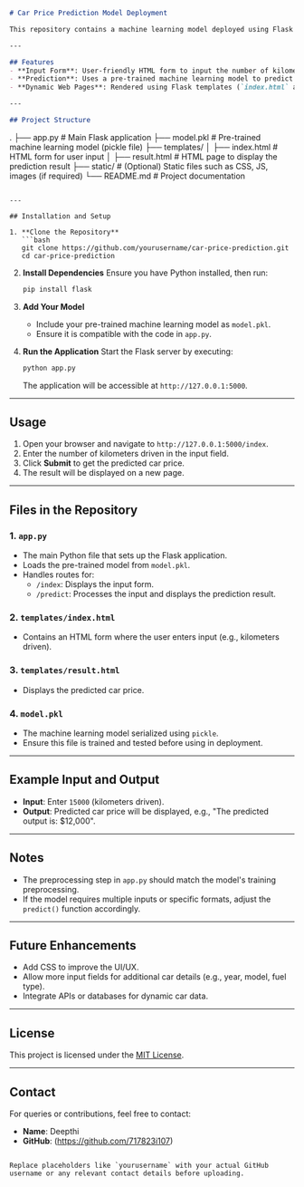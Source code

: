 
```markdown
# Car Price Prediction Model Deployment

This repository contains a machine learning model deployed using Flask to predict car prices based on user inputs. The web application accepts input (e.g., kilometers driven) from the user and provides a predicted car price.

---

## Features
- **Input Form**: User-friendly HTML form to input the number of kilometers a car has been driven.
- **Prediction**: Uses a pre-trained machine learning model to predict the car price.
- **Dynamic Web Pages**: Rendered using Flask templates (`index.html` and `result.html`).

---

## Project Structure
```
.
├── app.py                 # Main Flask application
├── model.pkl              # Pre-trained machine learning model (pickle file)
├── templates/
│   ├── index.html         # HTML form for user input
│   ├── result.html        # HTML page to display the prediction result
├── static/                # (Optional) Static files such as CSS, JS, images (if required)
└── README.md              # Project documentation
```

---

## Installation and Setup

1. **Clone the Repository**
   ```bash
   git clone https://github.com/yourusername/car-price-prediction.git
   cd car-price-prediction
   ```

2. **Install Dependencies**
   Ensure you have Python installed, then run:
   ```bash
   pip install flask
   ```

3. **Add Your Model**
   - Include your pre-trained machine learning model as `model.pkl`.
   - Ensure it is compatible with the code in `app.py`.

4. **Run the Application**
   Start the Flask server by executing:
   ```bash
   python app.py
   ```
   The application will be accessible at `http://127.0.0.1:5000`.

---

## Usage

1. Open your browser and navigate to `http://127.0.0.1:5000/index`.
2. Enter the number of kilometers driven in the input field.
3. Click **Submit** to get the predicted car price.
4. The result will be displayed on a new page.

---

## Files in the Repository

### 1. `app.py`
- The main Python file that sets up the Flask application.
- Loads the pre-trained model from `model.pkl`.
- Handles routes for:
  - `/index`: Displays the input form.
  - `/predict`: Processes the input and displays the prediction result.

### 2. `templates/index.html`
- Contains an HTML form where the user enters input (e.g., kilometers driven).

### 3. `templates/result.html`
- Displays the predicted car price.

### 4. `model.pkl`
- The machine learning model serialized using `pickle`.
- Ensure this file is trained and tested before using in deployment.

---

## Example Input and Output

- **Input**: Enter `15000` (kilometers driven).
- **Output**: Predicted car price will be displayed, e.g., "The predicted output is: $12,000".

---

## Notes
- The preprocessing step in `app.py` should match the model's training preprocessing.
- If the model requires multiple inputs or specific formats, adjust the `predict()` function accordingly.

---

## Future Enhancements
- Add CSS to improve the UI/UX.
- Allow more input fields for additional car details (e.g., year, model, fuel type).
- Integrate APIs or databases for dynamic car data.

---

## License
This project is licensed under the [MIT License](https://opensource.org/licenses/MIT).

---

## Contact
For queries or contributions, feel free to contact:
- **Name**: Deepthi
- **GitHub**: (https://github.com/717823i107)
```

Replace placeholders like `yourusername` with your actual GitHub username or any relevant contact details before uploading.
